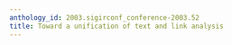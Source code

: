 ```yaml
---
anthology_id: 2003.sigirconf_conference-2003.52
title: Toward a unification of text and link analysis
---
```

